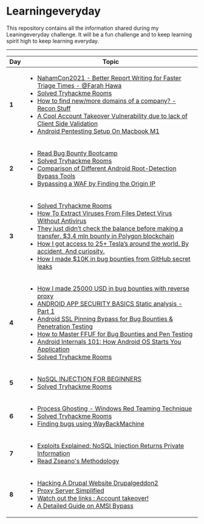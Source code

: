 # Learningeveryday

This repository contains all the information shared during my Leaningeveryday challenge. It will be a fun challenge and to keep learning spirit high to keep learning everyday. 

-------
Day | Topic
------- | ---
**1** | [<ul><li>NahamCon2021 - Better Report Writing for Faster Triage Times - @Farah Hawa </li><li> Solved Tryhackme Rooms</li><li> How to find new/more domains of a company? - Recon Stuff </li><li> A Cool Account Takeover Vulnerability due to lack of Client Side Validation</li><li> Android Pentesting Setup On Macbook M1</li></ul>](/Days/Day1.md)
**2** | [<ul><li>Read Bug Bounty Bootcamp </li><li> Solved Tryhackme Rooms </li><li> Comparison of Different Android Root-Detection Bypass Tools</li><li> Bypassing a WAF by Finding the Origin IP</li></ul>](/Days/Day2.md)
**3** | [<ul><li>Solved Tryhackme Rooms </li><li> How To Extract Viruses From Files Detect Virus Without Antivirus </li><li> They just didn’t check the balance before making a transfer. $3,4 mln bounty in Polygon blockchain</li><li> How I got access to 25+ Tesla’s around the world. By accident. And curiosity.</li><li> How I made $10K in bug bounties from GitHub secret leaks</li></ul>](/Days/Day3.md)
**4** | [<ul><li>How I made 25000 USD in bug bounties with reverse proxy </li><li> ANDROID APP SECURITY BASICS Static analysis - Part 1 </li><li> Android SSL Pinning Bypass for Bug Bounties & Penetration Testing</li><li> How to Master FFUF for Bug Bounties and Pen Testing</li><li> Android Internals 101: How Android OS Starts You Application</li><li> Solved Tryhackme Rooms</li></ul>](/Days/Day4.md)
**5** | [<ul><li> NoSQL INJECTION FOR BEGINNERS<li> Solved Tryhackme Rooms</li></ul>](/Days/Day5.md)
**6** | [<ul><li> Process Ghosting - Windows Red Teaming Technique</li><li> Solved Tryhackme Rooms</li><li> Finding bugs using WayBackMachine</li></ul>](/Days/Day6.md)
**7** | [<ul><li> Exploits Explained: NoSQL Injection Returns Private Information</li><li> Read Zseano's Methodology</li></ul>](/Days/Day7.md)
**8** | [<ul><li>Hacking A Drupal Website Drupalgeddon2</li><li> Proxy Server Simplified </li><li> Watch out the links : Account takeover!</li><li> A Detailed Guide on AMSI Bypass</li></ul>](/Days/Day8.md)
